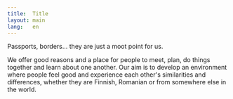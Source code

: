 ```yaml
---
title:  Title
layout: main
lang:   en
---
```


Passports, borders... they are just a moot point for us.

We offer good reasons and a place for people to meet, plan, do things together and learn about one another. Our aim is to develop an environment where people feel good and experience each other's similarities and differences, whether they are Finnish, Romanian or from somewhere else in the world.